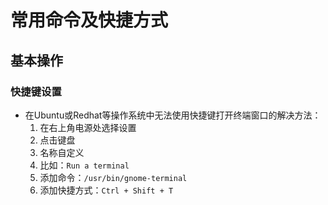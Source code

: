 # 常用命令及快捷方式

## 基本操作

### 快捷键设置

- 在Ubuntu或Redhat等操作系统中无法使用快捷键打开终端窗口的解决方法：
  1. 在右上角电源处选择设置
  2. 点击键盘
  3. 名称自定义
  4. 比如：`Run a terminal`
  5. 添加命令：`/usr/bin/gnome-terminal`
  6. 添加快捷方式：`Ctrl + Shift + T`
